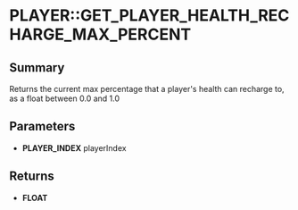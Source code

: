 # PLAYER::GET_PLAYER_HEALTH_RECHARGE_MAX_PERCENT

## Summary
Returns the current max percentage that a player's health can recharge to, as a float between 0.0 and 1.0

## Parameters
* **PLAYER_INDEX** playerIndex

## Returns
* **FLOAT**